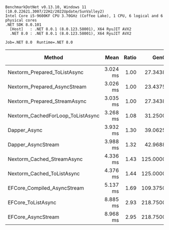 ```

BenchmarkDotNet v0.13.10, Windows 11 (10.0.22621.3007/22H2/2022Update/SunValley2)
Intel Core i5-9600KF CPU 3.70GHz (Coffee Lake), 1 CPU, 6 logical and 6 physical cores
.NET SDK 8.0.101
  [Host]   : .NET 8.0.1 (8.0.123.58001), X64 RyuJIT AVX2
  .NET 8.0 : .NET 8.0.1 (8.0.123.58001), X64 RyuJIT AVX2

Job=.NET 8.0  Runtime=.NET 8.0  

```
| Method                            | Mean     | Ratio | Gen0     | Gen1    | Allocated  | Alloc Ratio |
|---------------------------------- |---------:|------:|---------:|--------:|-----------:|------------:|
| Nextorm_Prepared_ToListAsync      | 3.024 ms |  1.00 |  27.3438 |       - |  133.26 KB |        1.01 |
| Nextorm_Prepared_AsyncStream      | 3.026 ms |  1.00 |  23.4375 |       - |  125.08 KB |        0.95 |
| Nextorm_Prepared_StreamAsync      | 3.035 ms |  1.00 |  27.3438 |       - |  132.11 KB |        1.00 |
| Nextorm_CachedForLoop_ToListAsync | 3.268 ms |  1.08 |  31.2500 |  3.9063 |  144.96 KB |        1.10 |
| Dapper_Async                      | 3.932 ms |  1.30 |  39.0625 |       - |  185.39 KB |        1.40 |
| Dapper_AsyncStream                | 3.988 ms |  1.32 |  42.9688 |       - |  208.67 KB |        1.58 |
| Nextorm_Cached_StreamAsync        | 4.336 ms |  1.43 | 125.0000 |       - |  585.26 KB |        4.43 |
| Nextorm_Cached_ToListAsync        | 4.376 ms |  1.44 | 125.0000 |       - |  589.54 KB |        4.46 |
| EFCore_Compiled_AsyncStream       | 5.137 ms |  1.69 | 109.3750 | 31.2500 |   527.9 KB |        4.00 |
| EFCore_ToListAsync                | 8.885 ms |  2.93 | 218.7500 | 31.2500 | 1102.73 KB |        8.35 |
| EFCore_AsyncStream                | 8.968 ms |  2.95 | 218.7500 | 31.2500 | 1084.21 KB |        8.21 |
